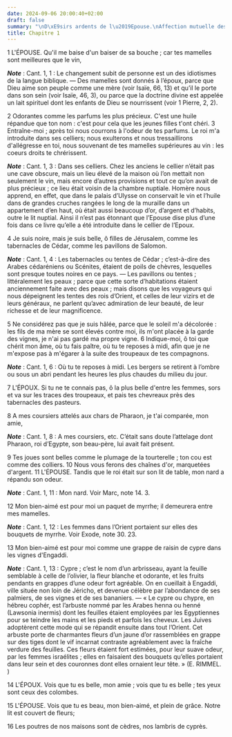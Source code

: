 ```yaml
---
date: 2024-09-06 20:00:40+02:00
draft: false
summary: "\nD\xE9sirs ardents de l\u2019Epouse.\nAffection mutuelle des Epoux.\n"
title: Chapitre 1
---
```





1 L'ÉPOUSE. Qu'il me baise d'un baiser de sa bouche ; car tes mamelles sont meilleures que le vin,

***Note*** :  Cant. 1, 1 : Le changement subit de personne est un des idiotismes de la langue biblique. ― Des mamelles sont donnés à l’époux, parce que Dieu aime son peuple comme une mère (voir Isaïe, 66, 13) et qu’il le porte dans son sein (voir Isaïe, 46, 3), ou parce que la doctrine divine est appelée un lait spirituel dont les enfants de Dieu se nourrissent (voir 1 Pierre, 2, 2).


2 Odorantes comme les parfums les plus précieux. C'est une huile répandue que ton nom : c'est pour cela que les jeunes filles t'ont chéri. 3 Entraîne-moi ; après toi nous courrons à l'odeur de tes parfums. Le roi m'a introduite dans ses celliers; nous exulterons et nous tressaillirons d'allégresse en toi, nous souvenant de tes mamelles supérieures au vin : les coeurs droits te chrérissent.

***Note*** :  Cant. 1, 3 : Dans ses celliers. Chez les anciens le cellier n’était pas une cave obscure, mais un lieu élevé de la maison où l’on mettait non seulement le vin, mais encore d’autres provisions et tout ce qu’on avait de plus précieux ; ce lieu était voisin de la chambre nuptiale. Homère nous apprend, en effet, que dans le palais d’Ulysse on conservait le vin et l’huile dans de grandes cruches rangées le long de la muraille dans un appartement d’en haut, où était aussi beaucoup d’or, d’argent et d’habits, outre le lit nuptial. Ainsi il n’est pas étonnant que l’Epouse dise plus d’une fois dans ce livre qu’elle a été introduite dans le cellier de l’Epoux.

4 Je suis noire, mais je suis belle, ô filles de Jérusalem, comme les tabernacles de Cédar, comme les pavillons de Salomon.

***Note*** :  Cant. 1, 4 : Les tabernacles ou tentes de Cédar ; c’est-à-dire des Arabes cédaréniens ou Scénites, étaient de poils de chèvres, lesquelles sont presque toutes noires en ce pays. ― Les pavillons ou tentes ; littéralement les peaux ; parce que cette sorte d’habitations étaient anciennement faite avec des peaux ; mais disons que les voyageurs qui nous dépeignent les tentes des rois d’Orient, et celles de leur vizirs et de leurs généraux, ne parlent qu’avec admiration de leur beauté, de leur richesse et de leur magnificence.


5 Ne considérez pas que je suis hâlée, parce que le soleil m'a décolorée : les fils de ma mère se sont élevés contre moi, ils m'ont placée à la garde des vignes, je n'ai pas gardé ma propre vigne. 6 Indique-moi, ô toi que chérit mon âme, où tu fais paître, où tu te reposes à midi, afin que je ne m'expose pas à m'égarer à la suite des troupeaux de tes compagnons.

***Note*** :  Cant. 1, 6 : Où tu te reposes à midi. Les bergers se retirent à l’ombre ou sous un abri pendant les heures les plus chaudes du milieu du jour.

7 L'ÉPOUX. Si tu ne te connais pas, ô la plus belle d'entre les femmes, sors et va sur les traces des troupeaux, et pais tes chevreaux près des tabernacles des pasteurs.


8 A mes coursiers attelés aux chars de Pharaon, je t'ai comparée, mon amie,

***Note*** :  Cant. 1, 8 : A mes coursiers, etc. C’était sans doute l’attelage dont Pharaon, roi d’Egypte, son beau-père, lui avait fait présent.


9 Tes joues sont belles comme le plumage de la tourterelle ; ton cou est comme des colliers. 10 Nous vous ferons des chaînes d'or, marquetées d'argent. 11 L'ÉPOUSE. Tandis que le roi était sur son lit de table, mon nard a répandu son odeur.

***Note*** :  Cant. 1, 11 : Mon nard. Voir Marc, note 14. 3.


12 Mon bien-aimé est pour moi un paquet de myrrhe; il demeurera entre mes mamelles.

***Note*** :  Cant. 1, 12 : Les femmes dans l’Orient portaient sur elles des bouquets de myrrhe. Voir Exode, note 30. 23.

13 Mon bien-aimé est pour moi comme une grappe de raisin de cypre dans les vignes d'Engaddi.

***Note*** :  Cant. 1, 13 : Cypre ; c’est le nom d’un arbrisseau, ayant la feuille semblable à celle de l’olivier, la fleur blanche et odorante, et les fruits pendants en grappes d’une odeur fort agréable. On en cueillait à Engaddi, ville située non loin de Jéricho, et devenue célèbre par l’abondance de ses palmiers, de ses vignes et de ses bananiers. ― « Le cypre ou chypre, en hébreu cophér, est l’arbuste nommé par les Arabes henna ou henné (Lawsonia inermis) dont les feuilles étaient employées par les Egyptiennes pour se teindre les mains et les pieds et parfois les cheveux. Les Juives adoptèrent cette mode qui se répandit ensuite dans tout l’Orient. Cet arbuste porte de charmantes fleurs d’un jaune d’or rassemblées en grappe sur des tiges dont le vif incarnat contraste agréablement avec la fraîche verdure des feuilles. Ces fleurs étaient fort estimées, pour leur suave odeur, par les femmes israélites ; elles en faisaient des bouquets qu’elles portaient dans leur sein et des couronnes dont elles ornaient leur tête.
» (E. RIMMEL. )

14 L'ÉPOUX. Vois que tu es belle, mon amie ; vois que tu es belle ; tes yeux sont ceux des colombes.


15 L'ÉPOUSE. Vois que tu es beau, mon bien-aimé, et plein de grâce. Notre lit est couvert de fleurs;


16 Les poutres de nos maisons sont de cèdres, nos lambris de cyprès.


